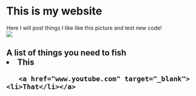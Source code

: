 <!DOCTYPE html>
<html>
 
 <body>  
   <h1>This is my website</h1>
      <p>Here I will post things I like like this picture and test new code!<br/> <img src="https://s3.amazonaws.com/codecademy-content/courses/web-101/unit-4/htmlcss1-img_coffee-bgnd.jpeg">
      </p> 
   <h2>
     <ul">A list of things you need to fish</ul>
       <li>This</li>
	   		
       <a href="www.youtube.com" target="_blank"><li>That</li></a>
			 
			 
       
 </body>    
      
</html>
